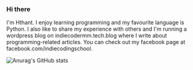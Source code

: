 ### Hi there

I'm Hthant. I enjoy learning programming and my favourite language is Python. I also like to share my experience with others and I'm running a wordpress blog on indiecodermm.tech.blog where I write about programming-related articles. You can check out my facebook page at facebook.com/indiecodingschool. 

![Anurag's GitHub stats](https://github-readme-stats.vercel.app/api?username=IndieCoderMM&hide=contribs,prs)
